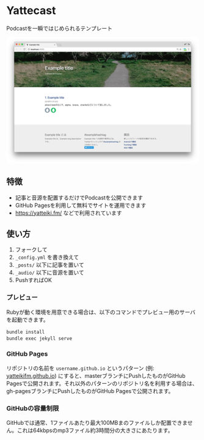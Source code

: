 # Yattecast

Podcastを一瞬ではじめられるテンプレート

![image](/images/screenshot.png)

## 特徴

- 記事と音源を配置するだけでPodcastを公開できます
- GitHub Pagesを利用して無料でサイトを運用できます
- https://yatteiki.fm/ などで利用されています

## 使い方

1. フォークして
2. `_config.yml` を書き換えて
3. `_posts/` 以下に記事を置いて
4. `_audio/` 以下に音源を置いて
5. PushすればOK

### プレビュー

Rubyが動く環境を用意できる場合は、以下のコマンドでプレビュー用のサーバを起動できます。

```bash
bundle install
bundle exec jekyll serve
```

### GitHub Pages

リポジトリの名前を `username.github.io` というパターン (例: [yatteikifm.github.io](https://github.com/yatteikifm/yatteikifm.github.io)) にすると、masterブランチにPushしたものがGitHub Pagesで公開されます。それ以外のパターンのリポジトリ名を利用する場合は、gh-pagesブランチにPushしたものがGitHub Pagesで公開されます。

### GitHubの容量制限

GitHubでは通常、1ファイルあたり最大100MBまのファイルしか配置できません。これは64kbpsのmp3ファイル約3時間分の大きさにあたります。
